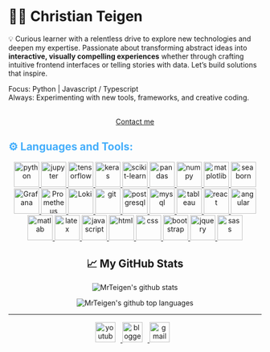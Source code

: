<!-- First Section -->
<h1>👨‍💻 Christian Teigen</h1>

<p align:"center">
    💡 Curious learner with a relentless drive to explore new technologies and deepen my expertise. Passionate about transforming abstract ideas into <b>interactive, visually compelling experiences</b> whether through crafting intuitive frontend interfaces or telling stories with data. Let’s build solutions that inspire.

Focus: Python | Javascript / Typescript
<br>
Always: Experimenting with new tools, frameworks, and creative coding.
<br>
<br>
<div align="center">
<a href="mailto:christianteigen94@gmail.com" target="_blank">
    <p>Contact me</p>
</a>
</div>
</p>
<!-- End First Section -->

<!-- Second Section -->
<h2 style="color: #44AEFB">⚙️ Languages and Tools:</h2>

<div align="center">
<a href="https://www.python.org/" target="blank_" rel="noreferrer">
    <img src="https://www.vectorlogo.zone/logos/python/python-icon.svg" alt="python" width="50px" height="50px"/>
</a>
<a href="https://jupyter.org/" target="blank_" rel="noreferrer">
    <img src="https://www.vectorlogo.zone/logos/jupyter/jupyter-icon.svg" alt="jupyter" width="50px" height="50px"/>
</a>
<a href="https://www.tensorflow.org/" target="blank_" rel="noreferrer">
    <img src="https://www.vectorlogo.zone/logos/tensorflow/tensorflow-icon.svg" alt="tensorflow" width="50px" height="50px"/>
</a>
<a href="https://keras.io/" target="blank_" rel="noreferrer">
    <img src="https://upload.wikimedia.org/wikipedia/commons/thumb/a/ae/Keras_logo.svg/1200px-Keras_logo.svg.png" alt="keras" width="50px" height="50px"/>
</a>
<a href="https://scikit-learn.org/stable/" target="blank_" rel="noreferrer">
    <img src="https://upload.wikimedia.org/wikipedia/commons/thumb/0/05/Scikit_learn_logo_small.svg/1200px-Scikit_learn_logo_small.svg.png" alt="scikit-learn" height="50px"/>
</a>
<a href="https://pandas.pydata.org/" target="blank_" rel="noreferrer">
    <img src="https://upload.wikimedia.org/wikipedia/commons/thumb/2/22/Pandas_mark.svg/274px-Pandas_mark.svg.png" alt="pandas" height="50px"/>
</a>
<a href="https://numpy.org/" target="blank_" rel="noreferrer">
    <img src="https://www.pythontutorial.net/wp-content/uploads/2022/08/numpy-tutorial.svg" alt="numpy" width="50px" height="50px"/>
</a>
<a href="https://matplotlib.org/" target="blank_" rel="noreferrer">
    <img src="https://upload.wikimedia.org/wikipedia/commons/thumb/8/84/Matplotlib_icon.svg/1200px-Matplotlib_icon.svg.png" alt="matplotlib" height="50px"/>
</a>
<a href="https://seaborn.pydata.org/" target="blank_" rel="noreferrer">
    <img src="https://miro.medium.com/v2/resize:fit:819/1*5VKgpRUCInBKmWBXFvSvvA.png" alt="seaborn" height="50px"/>
</a>
<a href="https://grafana.com" target="blank_" rel="noreferrer">
    <img src="https://werusys.de/wp-content/uploads/2022/11/Grafana_logo.svg.png" alt="Grafana" height="50px"/>
</a>
<a href="https://prometheus.io" target="blank_" rel="noreferrer">
    <img src="https://i.pinimg.com/originals/cc/c3/81/ccc3816099ebc2d42ba538bf747b8918.png" alt="Prometheus" height="50px"/>
</a>
<a href="https://grafana.com/oss/loki/" target="blank_" rel="noreferrer">
    <img src="https://miro.medium.com/v2/resize:fit:300/1*x1rbTTiuJL4LOnjbkIlfhA.png" alt="Loki" height="50px"/>
</a>
<a href="https://git-scm.com/" target="blank_" rel="noreferrer">
    <img src="https://www.vectorlogo.zone/logos/git-scm/git-scm-icon.svg" alt="git" width="50px" height="50px"/>
</a>
<a href="https://www.postgresql.org/" target="blank_" rel="noreferrer">
    <img src="https://www.vectorlogo.zone/logos/postgresql/postgresql-icon.svg" alt="postgresql" width="50px" height="50px"/>
</a>
<a href="https://www.mysql.com/" target="blank_" rel="noreferrer">
    <img src="https://www.vectorlogo.zone/logos/mysql/mysql-icon.svg" alt="mysql" width="50px" height="50px"/>
</a>
<a href="https://www.tableau.com/" target="blank_" rel="noreferrer">
    <img src="https://audienceview.com/wp-content/uploads/sites/2/2024/03/Tableau-Logo.png" alt="tableau"height="50px"/>
</a>
<a href="https://react.dev" target="blank_" rel="noreferrer">
    <img src="https://cdn.freebiesupply.com/logos/large/2x/react-1-logo-png-transparent.png" alt="react" width="50px" height="50px"/>
</a>
<a href="https://angular.dev" target="blank_" rel="noreferrer">
    <img src="https://brandslogos.com/wp-content/uploads/images/large/angular-logo.png" alt="angular" width="50px" height="50px"/>
</a>
<a href="https://www.mathworks.com/products/matlab.html" target="blank_" rel="noreferrer">
    <img src="https://upload.wikimedia.org/wikipedia/commons/2/21/Matlab_Logo.png" alt="matlab" width="50px" height="50px"/>
</a>
<a href="https://www.latex-project.org/" target="blank_" rel="noreferrer">
    <img src="https://img.icons8.com/color/512/latex.png" alt="latex" width="50px" height="50px"/>
</a>
<a href="https://developer.mozilla.org/en-US/docs/Web/JavaScript" target="blank_" rel="noreferrer">
    <img src="https://upload.wikimedia.org/wikipedia/commons/6/6a/JavaScript-logo.png" alt="javascript" width="50px" height="50px"/>
</a>
<a href="https://www.w3schools.com/html/" target="blank_" rel="noreferrer">
    <img src="https://upload.wikimedia.org/wikipedia/commons/thumb/3/38/HTML5_Badge.svg/800px-HTML5_Badge.svg.png" alt="html" width="50px" height="50px"/>
</a>
<a href="https://www.w3schools.com/css/" target="blank_" rel="noreferrer">
    <img src="https://upload.wikimedia.org/wikipedia/commons/thumb/6/62/CSS3_logo.svg/800px-CSS3_logo.svg.png" alt="css" width="50px" height="50px"/>
</a>
<a href="https://getbootstrap.com/" target="blank_" rel="noreferrer">
    <img src="https://upload.wikimedia.org/wikipedia/commons/thumb/b/b2/Bootstrap_logo.svg/1200px-Bootstrap_logo.svg.png" alt="bootstrap" width="50px" height="50px"/>
</a>
<a href="https://jquery.com/" target="blank_" rel="noreferrer">
    <img src="https://avatars.githubusercontent.com/u/70142?s=280&v=4" alt="jquery" width="50px" height="50px"/>
</a>
<a href="https://sass-lang.com/" target="blank_" rel="noreferrer">
    <img src="https://upload.wikimedia.org/wikipedia/commons/thumb/9/96/Sass_Logo_Color.svg/1200px-Sass_Logo_Color.svg.png" alt="sass" width="50px" height="50px"/>
</a>
</div>

<!-- End Second Section -->

<!-- Third Section -->
<h2 align="center">📈 My GitHub Stats</h2>

<p align="center">
<img src="https://github-readme-stats.vercel.app/api?username=MrTeigen&hide=stars,issues,contribs&show_icons=true)" alt="MrTeigen's github stats" />
</p>
<p align="center">
<img src="https://github-readme-stats.vercel.app/api/top-langs/?username=MrTeigen&layout=compact&hide=html,css" alt="MrTeigen's github top languages" />
</p>

---

<div class="footer" align="center" style="margin:15px;">
    <a href="https://www.christianteigen.com/" target="_blank">
        <img  style="margin:0 10px 10px 0;" src="https://christianteigen.com/Logo/Logo%20Christian%20Teigen%20-%20black%20on%20white_2.png" alt="youtube" width="40px"/>
    </a>
    <a href="https://www.freecodecamp.org/Christian_Teigen" target="_blank">
        <img style="margin:0 10px 10px 0;" src="https://design-style-guide.freecodecamp.org/downloads/fcc_primary_small.jpg" alt="blogger" height="40px"/>
    </a>
    <a href="mailto:christianteigen94@gmail.com" target="_blank">
        <img style="margin:0 10px 10px 0;" src="https://user-images.githubusercontent.com/78341798/194531383-ddb2b774-5bb9-491c-b601-4a4a7d9792fb.svg" alt="gmail" width="40px"/>
    </a>
</div>

<!-- End Third Section -->
